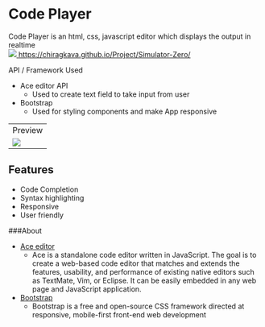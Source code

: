 # Code Player 
Code Player is an html, css, javascript editor which displays the output in realtime
<br>
<a href="https://chiragkava.github.io/Project/Simulator-Zero/"> 
  <img src="https://img.shields.io/badge/LIVE-<GREEN>">
  https://chiragkava.github.io/Project/Simulator-Zero/
</a> 

API / Framework Used
* Ace editor API
  * Used to create text field to take input from user
* Bootstrap
  * Used for styling components and make App responsive

<table>
  <tr>
    <td>Preview</td>
  </tr>
  <tr>
    <td><img src="https://user-images.githubusercontent.com/61086004/115564140-d332fd00-a2d5-11eb-886e-f2c6e227c8d1.PNG"></td>
  </tr>
 </table>

## Features
* Code Completion
* Syntax highlighting
* Responsive
* User friendly

###About
* <a href="https://ace.c9.io/">Ace editor</a>
  * Ace is a standalone code editor written in JavaScript. The goal is to create a web-based code editor that matches and extends the features, usability, and performance of existing native editors such as TextMate, Vim, or Eclipse. It can be easily embedded in any web page and JavaScript application.
* <a href=""> Bootstrap</a>
  * Bootstrap is a free and open-source CSS framework directed at responsive, mobile-first front-end web development
